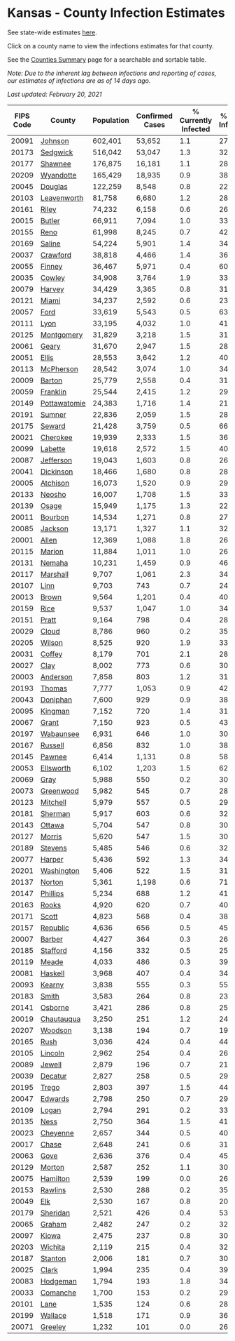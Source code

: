# Kansas - County Infection Estimates

See state-wide estimates [here](/infections/us-ks).

Click on a county name to view the infections estimates for that county.

See the [Counties Summary](/infections/summary-counties) page for a searchable and sortable table.

*Note: Due to the inherent lag between infections and reporting of cases, our estimates of infections are as of 14 days ago.*

*Last updated: February 20, 2021*

|   FIPS Code |                       County |   Population |   Confirmed Cases |   % Currently Infected |   % Total Infected |
|-------------|------------------------------|--------------|-------------------|------------------------|--------------------|
|       20091 |           [Johnson](johnson) |      602,401 |            53,652 |                    1.1 |               27.8 |
|       20173 |         [Sedgwick](sedgwick) |      516,042 |            53,047 |                    1.3 |               32.6 |
|       20177 |           [Shawnee](shawnee) |      176,875 |            16,181 |                    1.1 |               28.8 |
|       20209 |       [Wyandotte](wyandotte) |      165,429 |            18,935 |                    0.9 |               38.5 |
|       20045 |           [Douglas](douglas) |      122,259 |             8,548 |                    0.8 |               22.2 |
|       20103 |   [Leavenworth](leavenworth) |       81,758 |             6,680 |                    1.2 |               28.5 |
|       20161 |               [Riley](riley) |       74,232 |             6,158 |                    0.6 |               26.6 |
|       20015 |             [Butler](butler) |       66,911 |             7,094 |                    1.0 |               33.2 |
|       20155 |                 [Reno](reno) |       61,998 |             8,245 |                    0.7 |               42.4 |
|       20169 |             [Saline](saline) |       54,224 |             5,901 |                    1.4 |               34.0 |
|       20037 |         [Crawford](crawford) |       38,818 |             4,466 |                    1.4 |               36.2 |
|       20055 |             [Finney](finney) |       36,467 |             5,971 |                    0.4 |               60.8 |
|       20035 |             [Cowley](cowley) |       34,908 |             3,764 |                    1.9 |               33.4 |
|       20079 |             [Harvey](harvey) |       34,429 |             3,365 |                    0.8 |               31.1 |
|       20121 |               [Miami](miami) |       34,237 |             2,592 |                    0.6 |               23.5 |
|       20057 |                 [Ford](ford) |       33,619 |             5,543 |                    0.5 |               63.5 |
|       20111 |                 [Lyon](lyon) |       33,195 |             4,032 |                    1.0 |               41.3 |
|       20125 |     [Montgomery](montgomery) |       31,829 |             3,218 |                    1.5 |               31.2 |
|       20061 |               [Geary](geary) |       31,670 |             2,947 |                    1.5 |               28.4 |
|       20051 |               [Ellis](ellis) |       28,553 |             3,642 |                    1.2 |               40.5 |
|       20113 |       [McPherson](mcpherson) |       28,542 |             3,074 |                    1.0 |               34.0 |
|       20009 |             [Barton](barton) |       25,779 |             2,558 |                    0.4 |               31.9 |
|       20059 |         [Franklin](franklin) |       25,544 |             2,415 |                    1.2 |               29.8 |
|       20149 | [Pottawatomie](pottawatomie) |       24,383 |             1,716 |                    1.4 |               21.1 |
|       20191 |             [Sumner](sumner) |       22,836 |             2,059 |                    1.5 |               28.0 |
|       20175 |             [Seward](seward) |       21,428 |             3,759 |                    0.5 |               66.5 |
|       20021 |         [Cherokee](cherokee) |       19,939 |             2,333 |                    1.5 |               36.7 |
|       20099 |           [Labette](labette) |       19,618 |             2,572 |                    1.5 |               40.9 |
|       20087 |       [Jefferson](jefferson) |       19,043 |             1,603 |                    0.8 |               26.4 |
|       20041 |       [Dickinson](dickinson) |       18,466 |             1,680 |                    0.8 |               28.3 |
|       20005 |         [Atchison](atchison) |       16,073 |             1,520 |                    0.9 |               29.9 |
|       20133 |             [Neosho](neosho) |       16,007 |             1,708 |                    1.5 |               33.2 |
|       20139 |               [Osage](osage) |       15,949 |             1,175 |                    1.3 |               22.9 |
|       20011 |           [Bourbon](bourbon) |       14,534 |             1,271 |                    0.8 |               27.3 |
|       20085 |           [Jackson](jackson) |       13,171 |             1,327 |                    1.1 |               32.4 |
|       20001 |               [Allen](allen) |       12,369 |             1,088 |                    1.8 |               26.4 |
|       20115 |             [Marion](marion) |       11,884 |             1,011 |                    1.0 |               26.5 |
|       20131 |             [Nemaha](nemaha) |       10,231 |             1,459 |                    0.9 |               46.0 |
|       20117 |         [Marshall](marshall) |        9,707 |             1,061 |                    2.3 |               34.6 |
|       20107 |                 [Linn](linn) |        9,703 |               743 |                    0.7 |               24.2 |
|       20013 |               [Brown](brown) |        9,564 |             1,201 |                    0.4 |               40.0 |
|       20159 |                 [Rice](rice) |        9,537 |             1,047 |                    1.0 |               34.2 |
|       20151 |               [Pratt](pratt) |        9,164 |               798 |                    0.4 |               28.0 |
|       20029 |               [Cloud](cloud) |        8,786 |               960 |                    0.2 |               35.4 |
|       20205 |             [Wilson](wilson) |        8,525 |               920 |                    1.9 |               33.3 |
|       20031 |             [Coffey](coffey) |        8,179 |               701 |                    2.1 |               28.8 |
|       20027 |                 [Clay](clay) |        8,002 |               773 |                    0.6 |               30.8 |
|       20003 |         [Anderson](anderson) |        7,858 |               803 |                    1.2 |               31.6 |
|       20193 |             [Thomas](thomas) |        7,777 |             1,053 |                    0.9 |               42.9 |
|       20043 |         [Doniphan](doniphan) |        7,600 |               929 |                    0.9 |               38.7 |
|       20095 |           [Kingman](kingman) |        7,152 |               720 |                    1.4 |               31.4 |
|       20067 |               [Grant](grant) |        7,150 |               923 |                    0.5 |               43.5 |
|       20197 |       [Wabaunsee](wabaunsee) |        6,931 |               646 |                    1.0 |               30.1 |
|       20167 |           [Russell](russell) |        6,856 |               832 |                    1.0 |               38.5 |
|       20145 |             [Pawnee](pawnee) |        6,414 |             1,131 |                    0.8 |               58.6 |
|       20053 |       [Ellsworth](ellsworth) |        6,102 |             1,203 |                    1.5 |               62.3 |
|       20069 |                 [Gray](gray) |        5,988 |               550 |                    0.2 |               30.7 |
|       20073 |       [Greenwood](greenwood) |        5,982 |               545 |                    0.7 |               28.8 |
|       20123 |         [Mitchell](mitchell) |        5,979 |               557 |                    0.5 |               29.6 |
|       20181 |           [Sherman](sherman) |        5,917 |               603 |                    0.6 |               32.3 |
|       20143 |             [Ottawa](ottawa) |        5,704 |               547 |                    0.8 |               30.3 |
|       20127 |             [Morris](morris) |        5,620 |               547 |                    1.5 |               30.5 |
|       20189 |           [Stevens](stevens) |        5,485 |               546 |                    0.6 |               32.9 |
|       20077 |             [Harper](harper) |        5,436 |               592 |                    1.3 |               34.2 |
|       20201 |     [Washington](washington) |        5,406 |               522 |                    1.5 |               31.0 |
|       20137 |             [Norton](norton) |        5,361 |             1,198 |                    0.6 |               71.7 |
|       20147 |         [Phillips](phillips) |        5,234 |               688 |                    1.2 |               41.8 |
|       20163 |               [Rooks](rooks) |        4,920 |               620 |                    0.7 |               40.2 |
|       20171 |               [Scott](scott) |        4,823 |               568 |                    0.4 |               38.0 |
|       20157 |         [Republic](republic) |        4,636 |               656 |                    0.5 |               45.6 |
|       20007 |             [Barber](barber) |        4,427 |               364 |                    0.3 |               26.2 |
|       20185 |         [Stafford](stafford) |        4,156 |               332 |                    0.5 |               25.5 |
|       20119 |               [Meade](meade) |        4,033 |               486 |                    0.3 |               39.4 |
|       20081 |           [Haskell](haskell) |        3,968 |               407 |                    0.4 |               34.2 |
|       20093 |             [Kearny](kearny) |        3,838 |               555 |                    0.3 |               55.8 |
|       20183 |               [Smith](smith) |        3,583 |               264 |                    0.8 |               23.3 |
|       20141 |           [Osborne](osborne) |        3,421 |               286 |                    0.8 |               25.7 |
|       20019 |     [Chautauqua](chautauqua) |        3,250 |               251 |                    1.2 |               24.3 |
|       20207 |           [Woodson](woodson) |        3,138 |               194 |                    0.7 |               19.8 |
|       20165 |                 [Rush](rush) |        3,036 |               424 |                    0.4 |               44.6 |
|       20105 |           [Lincoln](lincoln) |        2,962 |               254 |                    0.4 |               26.9 |
|       20089 |             [Jewell](jewell) |        2,879 |               196 |                    0.7 |               21.6 |
|       20039 |           [Decatur](decatur) |        2,827 |               258 |                    0.5 |               29.1 |
|       20195 |               [Trego](trego) |        2,803 |               397 |                    1.5 |               44.3 |
|       20047 |           [Edwards](edwards) |        2,798 |               250 |                    0.7 |               29.9 |
|       20109 |               [Logan](logan) |        2,794 |               291 |                    0.2 |               33.3 |
|       20135 |                 [Ness](ness) |        2,750 |               364 |                    1.5 |               41.7 |
|       20023 |         [Cheyenne](cheyenne) |        2,657 |               344 |                    0.5 |               40.8 |
|       20017 |               [Chase](chase) |        2,648 |               241 |                    0.6 |               31.5 |
|       20063 |                 [Gove](gove) |        2,636 |               376 |                    0.4 |               45.0 |
|       20129 |             [Morton](morton) |        2,587 |               252 |                    1.1 |               30.4 |
|       20075 |         [Hamilton](hamilton) |        2,539 |               199 |                    0.0 |               26.3 |
|       20153 |           [Rawlins](rawlins) |        2,530 |               288 |                    0.2 |               35.6 |
|       20049 |                   [Elk](elk) |        2,530 |               167 |                    0.8 |               20.4 |
|       20179 |         [Sheridan](sheridan) |        2,521 |               426 |                    0.4 |               53.6 |
|       20065 |             [Graham](graham) |        2,482 |               247 |                    0.2 |               32.1 |
|       20097 |               [Kiowa](kiowa) |        2,475 |               237 |                    0.8 |               30.0 |
|       20203 |           [Wichita](wichita) |        2,119 |               215 |                    0.4 |               32.2 |
|       20187 |           [Stanton](stanton) |        2,006 |               181 |                    0.7 |               30.9 |
|       20025 |               [Clark](clark) |        1,994 |               235 |                    0.4 |               39.7 |
|       20083 |         [Hodgeman](hodgeman) |        1,794 |               193 |                    1.8 |               34.6 |
|       20033 |         [Comanche](comanche) |        1,700 |               153 |                    0.2 |               29.0 |
|       20101 |                 [Lane](lane) |        1,535 |               124 |                    0.6 |               28.6 |
|       20199 |           [Wallace](wallace) |        1,518 |               171 |                    0.9 |               36.6 |
|       20071 |           [Greeley](greeley) |        1,232 |               101 |                    0.0 |               26.7 |